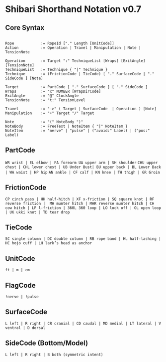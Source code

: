 # Shibari Shorthand Notation v0.7

## Core Syntax
```

Rope            := RopeId ["." Length [UnitCode]]
Action          := Operation | Travel | Manipulation | Note | TensionNote

Operation       := Target ":" TechniqueList [Wraps] [ExitAngle] [TensionNote]
TechniqueList   := Technique { "|" Technique }
Technique       := (FrictionCode | TieCode) [ "." SurfaceCode | "." SideCode ] [Note]

Target          := PartCode [ "." SurfaceCode ] [ "." SideCode ]
Wraps           := "x" NUMBER [WrapDirCode]
ExitAngle       := "@" ClockAngle
TensionNote     := "t:" TensionLevel

Travel          := "->" ( Target | SurfaceCode  | Operation ) [Note]
Manipulation    := "+" Target "/" Target

Note            := "(" NoteBody ")"
NoteBody        := FreeText | NoteItem { "|" NoteItem }
NoteItem        := "nerve" | "pulse" | ("avoid:" Label) | ("pos:" Label)
```

## PartCode
`WR wrist | EL elbow | FA forearm UA upper arm | SH shoulder` 
`CHU upper chest | CHL lower chest | UB Under Bust| BU upper back | BL Lower Back | WA waist | HP hip`
`AN ankle | CF calf | KN knee | TH thigh | GR Groin`

## FrictionCode

`CP cinch pass | HH half-hitch | XF x-friction | SQ square knot | RF reverse friction |  MH munter hitch | MHR reverse munter hitch | CH cow hitch | LF l-friction | 360L 360 loop | LO lock off | OL open loop | UK ukki knot | TD tear drop`

## TieCode 

`SC single column | DC double column | RB rope band | HL half-lashing | HC hojo cuff | LH lark’s head as anchor `

## UnitCode

`ft | m | cm`

## FlagCode 

`!nerve | !pulse `

## SurfaceCode

`L left | R right | CR cranial | CD caudal | MD medial | LT lateral | V ventral | D dorsal`

## SideCode (Bottom/Model)

`L left | R right | B both (symmetric intent)`


